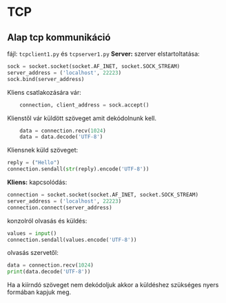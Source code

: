 # TCP
## Alap tcp kommunikáció
fájl: `tcpclient1.py` és `tcpserver1.py`
__Server:__
szerver elstartoltatása:
````Python
sock = socket.socket(socket.AF_INET, socket.SOCK_STREAM)
server_address = ('localhost', 22223)
sock.bind(server_address)
````
Kliens csatlakozására vár:
````Python
	connection, client_address = sock.accept()
````
Klienstől vár küldött szöveget amit dekódolnunk kell.
````Python
	data = connection.recv(1024)
	data = data.decode('UTF-8')
````
Kliensnek küld szöveget:
````Python
reply = ("Hello")
connection.sendall(str(reply).encode('UTF-8'))
````

__Kliens:__
kapcsolódás:
````Python
connection = socket.socket(socket.AF_INET, socket.SOCK_STREAM)
server_address = ('localhost', 22223)
connection.connect(server_address)
````
konzolról olvasás és küldés:
````Python
values = input()
connection.sendall(values.encode('UTF-8'))
````
olvasás szervetől:
````Python
data = connection.recv(1024)
print(data.decode('UTF-8'))
````
Ha a kiírndó szöveget nem dekódoljuk akkor a küldéshez szükséges nyers formában kapjuk meg.
